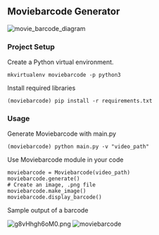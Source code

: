 ## Moviebarcode Generator


![movie_barcode_diagram](https://raw.githubusercontent.com/erolrecep/moviebarcode/moviebarcode/images/moviebarcode.gif)

        
### Project Setup

Create a Python virtual environment.

```{shell}
mkvirtualenv moviebarcode -p python3
```

Install required libraries
```{shell}
(moviebarcode) pip install -r requirements.txt
```

### Usage

Generate Moviebarcode with main.py

```{shell}
(moviebarcode) python main.py -v "video_path"
```

Use Moviebarcode module in your code

```{python}
moviebarcode = Moviebarcode(video_path)
moviebarcode.generate()
# Create an image, .png file
moviebarcode.make_image()
moviebarcode.display_barcode()
```

Sample output of a barcode

![g8vHhgh6oM0.png](https://github.com/erolrecep/movie_barcode/blob/master/images/g8vHhgh6oM0.png)
![moviebarcode](https://raw.githubusercontent.com/erolrecep/moviebarcode/moviebarcode/images/moviebarcode.png)

